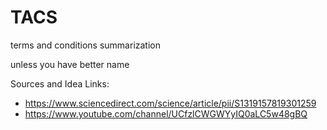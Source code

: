 # TACS

terms and conditions summarization

unless you have better name

Sources and Idea Links:
- https://www.sciencedirect.com/science/article/pii/S1319157819301259
- https://www.youtube.com/channel/UCfzlCWGWYyIQ0aLC5w48gBQ
